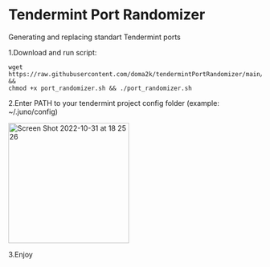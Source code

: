 # Tendermint Port Randomizer 
Generating and replacing standart Tendermint ports 

1.Download and run script:
```
wget https://raw.githubusercontent.com/doma2k/tendermintPortRandomizer/main/port_randomizer.sh && 
chmod +x port_randomizer.sh && ./port_randomizer.sh 
```
2.Enter PATH to your tendermint project config folder
(example: ~/.juno/config)

<img width="240"  alt="Screen Shot 2022-10-31 at 18 25 26" src="https://user-images.githubusercontent.com/79820904/199082127-5e164434-2b3c-43d3-b921-8f918f36b9ff.png">

3.Enjoy
